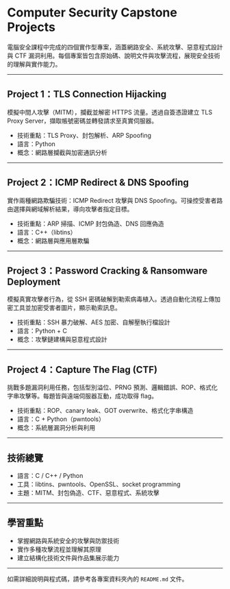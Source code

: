 # Computer Security Capstone Projects

電腦安全課程中完成的四個實作型專案，涵蓋網路安全、系統攻擊、惡意程式設計與 CTF 漏洞利用。每個專案皆包含原始碼、說明文件與攻擊流程，展現安全技術的理解與實作能力。

---

##  Project 1：TLS Connection Hijacking

模擬中間人攻擊（MITM），攔截並解密 HTTPS 流量。透過自簽憑證建立 TLS Proxy Server，擷取帳號密碼並轉發請求至真實伺服器。

- 技術重點：TLS Proxy、封包解析、ARP Spoofing
- 語言：Python
- 概念：網路層攔截與加密通訊分析

---

##  Project 2：ICMP Redirect & DNS Spoofing

實作兩種網路欺騙技術：ICMP Redirect 攻擊與 DNS Spoofing。可操控受害者路由選擇與網域解析結果，導向攻擊者指定目標。

- 技術重點：ARP 掃描、ICMP 封包偽造、DNS 回應偽造
- 語言：C++（libtins）
- 概念：網路層與應用層欺騙

---

##  Project 3：Password Cracking & Ransomware Deployment

模擬真實攻擊者行為，從 SSH 密碼破解到勒索病毒植入。透過自動化流程上傳加密工具並加密受害者圖片，顯示勒索訊息。

- 技術重點：SSH 暴力破解、AES 加密、自解壓執行檔設計
- 語言：Python + C
- 概念：攻擊鏈建構與惡意程式設計

---

##  Project 4：Capture The Flag (CTF)

挑戰多題漏洞利用任務，包括型別溢位、PRNG 預測、邏輯錯誤、ROP、格式化字串攻擊等。每題皆與遠端伺服器互動，成功取得 flag。

- 技術重點：ROP、canary leak、GOT overwrite、格式化字串構造
- 語言：C + Python（pwntools）
- 概念：系統層漏洞分析與利用

---

##  技術總覽

- 語言：C / C++ / Python
- 工具：libtins、pwntools、OpenSSL、socket programming
- 主題：MITM、封包偽造、CTF、惡意程式、系統攻擊

---

##  學習重點

- 掌握網路與系統安全的攻擊與防禦技術
- 實作多種攻擊流程並理解其原理
- 建立結構化技術文件與作品集展示能力

---

如需詳細說明與程式碼，請參考各專案資料夾內的 `README.md` 文件。
